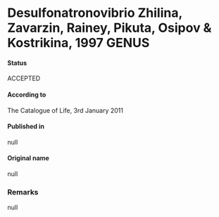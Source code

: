 Desulfonatronovibrio Zhilina, Zavarzin, Rainey, Pikuta, Osipov & Kostrikina, 1997 GENUS
=======

#### Status
ACCEPTED

#### According to
The Catalogue of Life, 3rd January 2011

#### Published in
null

#### Original name
null

### Remarks
null